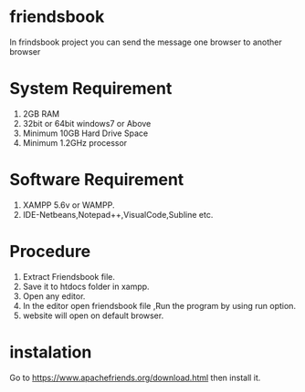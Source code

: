 # friendsbook
In frindsbook project you can send the message one browser to another browser

# System Requirement
1.   2GB RAM
2.  32bit or 64bit windows7 or Above
3. Minimum 10GB Hard Drive Space
4.  Minimum 1.2GHz processor

# Software Requirement
1.  XAMPP 5.6v or WAMPP.
2. IDE-Netbeans,Notepad++,VisualCode,Subline etc.

# Procedure
1. Extract Friendsbook file.
2. Save it to htdocs folder in xampp.
3. Open any editor.
4. In the editor open friendsbook file ,Run the program by using run option.
5. website will open on default browser.

# instalation
Go to https://www.apachefriends.org/download.html then install it.
